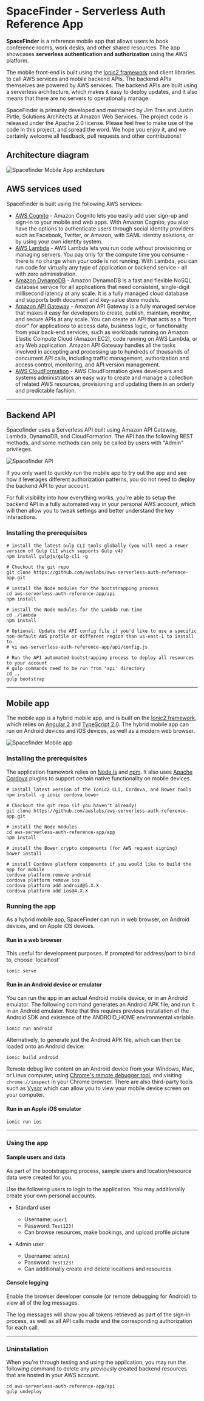# SpaceFinder - Serverless Auth Reference App

**SpaceFinder** is a reference mobile app that allows users to book conference rooms, work desks, and other shared resources. The app showcases **serverless authentication and authorization** using the AWS platform.

The mobile front-end is built using the [Ionic2 framework](http://ionicframework.com/docs/v2/) and client libraries to call AWS services and mobile backend APIs. The backend APIs themselves are powered by AWS services. The backend APIs are built using a serverless architecture, which makes it easy to deploy updates, and it also means that there are no servers to operationally manage.

SpaceFinder is primarily developed and maintained by Jim Tran and Justin Pirtle, Solutions Architects at Amazon Web Services. The project code is released under the Apache 2.0 license. Please feel free to make use of the code in this project, and spread the word. We hope you enjoy it, and we certainly welcome all feedback, pull requests and other contributions!

## Architecture diagram

![Spacefinder Mobile App architecture](/app/docs/images/spacefinder-app-architecture.png?raw=true)

## AWS services used

SpaceFinder is built using the following AWS services:

* [AWS Cognito](https://aws.amazon.com/cognito/) - Amazon Cognito lets you easily add user sign-up and sign-in to your mobile and web apps. With Amazon Cognito, you also have the options to authenticate users through social identity providers such as Facebook, Twitter, or Amazon, with SAML identity solutions, or by using your own identity system.
* [AWS Lambda](https://aws.amazon.com/lambda/) - AWS Lambda lets you run code without provisioning or managing servers. You pay only for the compute time you consume - there is no charge when your code is not running. With Lambda, you can run code for virtually any type of application or backend service - all with zero administration.
* [Amazon DynamoDB](https://aws.amazon.com/dynamodb/) - Amazon DynamoDB is a fast and flexible NoSQL database service for all applications that need consistent, single-digit millisecond latency at any scale. It is a fully managed cloud database and supports both document and key-value store models.
* [Amazon API Gateway](https://aws.amazon.com/api-gateway/) - Amazon API Gateway is a fully managed service that makes it easy for developers to create, publish, maintain, monitor, and secure APIs at any scale. You can create an API that acts as a “front door” for applications to access data, business logic, or functionality from your back-end services, such as workloads running on Amazon Elastic Compute Cloud (Amazon EC2), code running on AWS Lambda, or any Web application. Amazon API Gateway handles all the tasks involved in accepting and processing up to hundreds of thousands of concurrent API calls, including traffic management, authorization and access control, monitoring, and API version management.
* [AWS CloudFormation](https://aws.amazon.com/cloudformation/) - AWS CloudFormation gives developers and systems administrators an easy way to create and manage a collection of related AWS resources, provisioning and updating them in an orderly and predictable fashion.

----

## Backend API

Spacefinder uses a Serverless API built using Amazon API Gateway, Lambda, DynamoDB, and CloudFormation. The API has the following REST methods, and some methods can only be called by users with "Admin" privileges.

![Spacefinder API](/api/docs/images/spacefinder-api.png?raw=true)

If you only want to quickly run the mobile app to try out the app and see how it leverages different authorization patterns, you do not need to deploy the backend API to your account.

For full visibility into how everything works, you're able to setup the backend API in a fully automated way in your personal AWS account, which will then allow you to tweak settings and better understand the key interactions.

### Installing the prerequisites

    # install the latest Gulp CLI tools globally (you will need a newer version of Gulp CLI which supports Gulp v4)
    npm install gulpjs/gulp-cli -g

    # Checkout the git repo
    git clone https://github.com/awslabs/aws-serverless-auth-reference-app.git
    
    # install the Node modules for the bootstrapping process 
    cd aws-serverless-auth-reference-app/api
    npm install
    
    # install the Node modules for the Lambda run-time
    cd ./lambda
    npm install
    
    # Optional: Update the API config file if you'd like to use a specific non-default AWS profile or different region than us-east-1 to install to.
    # vi aws-serverless-auth-reference-app/api/config.js

    # Run the API automated bootstrapping process to deploy all resources to your account
    # gulp commands need to be run from 'api' directory
    cd ..
    gulp bootstrap

----

## Mobile app

The mobile app is a hybrid mobile app, and is built on the [Ionic2 framework](http://ionicframework.com/docs/v2/), which relies on [Angular 2](https://angular.io/) and [TypeScript 2.0](https://www.typescriptlang.org/index.html). The hybrid mobile app can run on Android devices and iOS devices, as well as a modern web browser.

![Spacefinder Mobile app](/app/docs/images/screenshot-small.png?raw=true)

### Installing the prerequisites

The application framework relies on [Node.js](https://nodejs.org/en/download/) and [npm](https://www.npmjs.com/). It also uses [Apache Cordova](https://cordova.apache.org/) plugins to support certain native functionality on mobile devices.

    # install latest version of the Ionic2 CLI, Cordova, and Bower tools
    npm install -g ionic cordova bower

    # Checkout the git repo (if you haven't already)
    git clone https://github.com/awslabs/aws-serverless-auth-reference-app.git
    
    # install the Node modules 
    cd aws-serverless-auth-reference-app/app
    npm install
    
    # install the Bower crypto components (for AWS request signing)
    bower install

    # install Cordova platform components if you would like to build the app for mobile
    cordova platform remove android
    cordova platform remove ios
    cordova platform add android@5.X.X
    cordova platform add ios@4.X.X
    
### Running the app

As a hybrid mobile app, SpaceFinder can run in web browser, on Android devices, and on Apple iOS devices.

#### Run in a web browser

This useful for development purposes. If prompted for address/port to bind to, choose 'localhost'

    ionic serve

#### Run in an Android device or emulator
    
You can run the app in an actual Android mobile device, or in an Android emulator. The following command generates
an Android APK file, and run it in an Android emulator. Note that this requires previous installation of the Android SDK and existence of the ANDROID_HOME environmental variable.

    ionic run android

Alternatively, to generate just the Android APK file, which can then be loaded onto an Android device:

    ionic build android

Remote debug live content on an Android device from your Windows, Mac, or Linux computer,
using [Chrome's remote debugger tool](https://developers.google.com/web/tools/chrome-devtools/remote-debugging/), and visiting `chrome://inspect` in your Chrome browser.
There are also third-party tools such as [Vysor](https://www.vysor.io/) which can allow you to view your mobile device screen on your computer.

#### Run in an Apple iOS emulator

    ionic run ios
    
 ----
    
### Using the app

#### Sample users and data

As part of the bootstrapping process, sample users and location/resource data were created for you.

Use the following users to login to the application. You may additionally create your own personal accounts.

* Standard user
  * Username: `user1`
  * Password: `Test123!`
  * Can browse resources, make bookings, and upload profile picture

* Admin user
  * Username: `admin1`
  * Password: `Test123!`
  * Can additionally create and delete locations and resources

#### Console logging

Enable the browser developer console (or remote debugging for Android) to view all of the log messages.

The log messages will show you all tokens retrieved as part of the sign-in process, as well as all API calls made and the corresponding authorization for each call.

-----

### Uninstallation

When you're through testing and using the application, you may run the following command to delete any previously created backend resources that are hosted in your AWS account.

    cd aws-serverless-auth-reference-app/api
    gulp undeploy
